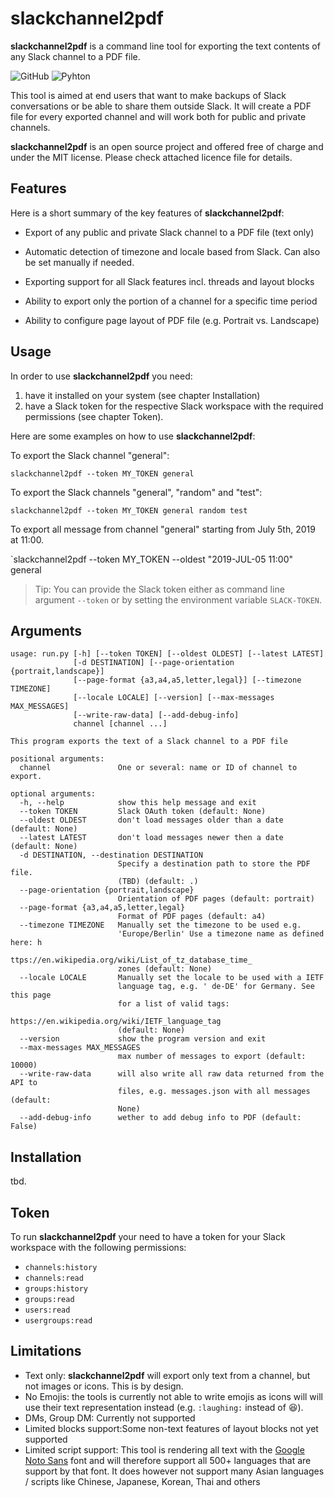 # slackchannel2pdf

**slackchannel2pdf** is a command line tool for exporting the text contents of any Slack channel to a PDF file.

![GitHub](https://img.shields.io/github/license/ErikKalkoken/slackchannel2pdf) ![Pyhton](https://img.shields.io/badge/python-3.7-blue)

This tool is aimed at end users that want to make backups of Slack conversations or be able to share them outside Slack. It will create a PDF file for every exported channel and will work both for public and private channels.

**slackchannel2pdf** is an open source project and offered free of charge and under the MIT license. Please check attached licence file for details.

## Features

Here is a short summary of the key features of **slackchannel2pdf**:

- Export of any public and private Slack channel to a PDF file (text only)

- Automatic detection of timezone and locale based from Slack. Can also be set manually if needed.

- Exporting support for all Slack features incl. threads and layout blocks

- Ability to export only the portion of a channel for a specific time period

- Ability to configure page layout of PDF file (e.g. Portrait vs. Landscape)

## Usage

In order to use **slackchannel2pdf** you need:

1. have it installed on your system (see chapter Installation)
2. have a Slack token for the respective Slack workspace with the required permissions (see chapter Token).

Here are some examples on how to use **slackchannel2pdf**:

To export the Slack channel "general":

`slackchannel2pdf --token MY_TOKEN general`

To export the Slack channels "general", "random" and "test":

`slackchannel2pdf --token MY_TOKEN general random test`

To export all message from channel "general" starting from July 5th, 2019 at 11:00.

`slackchannel2pdf --token MY_TOKEN --oldest "2019-JUL-05 11:00" general

> Tip: You can provide the Slack token either as command line argument `--token` or by setting the environment variable `SLACK-TOKEN`.

## Arguments

```text
usage: run.py [-h] [--token TOKEN] [--oldest OLDEST] [--latest LATEST]
              [-d DESTINATION] [--page-orientation {portrait,landscape}]
              [--page-format {a3,a4,a5,letter,legal}] [--timezone TIMEZONE]
              [--locale LOCALE] [--version] [--max-messages MAX_MESSAGES]  
              [--write-raw-data] [--add-debug-info]
              channel [channel ...]

This program exports the text of a Slack channel to a PDF file

positional arguments:
  channel               One or several: name or ID of channel to export.

optional arguments:
  -h, --help            show this help message and exit
  --token TOKEN         Slack OAuth token (default: None)
  --oldest OLDEST       don't load messages older than a date (default: None)
  --latest LATEST       don't load messages newer then a date (default: None)
  -d DESTINATION, --destination DESTINATION
                        Specify a destination path to store the PDF file.
                        (TBD) (default: .)
  --page-orientation {portrait,landscape}
                        Orientation of PDF pages (default: portrait)
  --page-format {a3,a4,a5,letter,legal}
                        Format of PDF pages (default: a4)
  --timezone TIMEZONE   Manually set the timezone to be used e.g.
                        'Europe/Berlin' Use a timezone name as defined here: h
                        ttps://en.wikipedia.org/wiki/List_of_tz_database_time_
                        zones (default: None)
  --locale LOCALE       Manually set the locale to be used with a IETF
                        language tag, e.g. ' de-DE' for Germany. See this page
                        for a list of valid tags:
                        https://en.wikipedia.org/wiki/IETF_language_tag
                        (default: None)
  --version             show the program version and exit
  --max-messages MAX_MESSAGES
                        max number of messages to export (default: 10000)
  --write-raw-data      will also write all raw data returned from the API to
                        files, e.g. messages.json with all messages (default:
                        None)
  --add-debug-info      wether to add debug info to PDF (default: False)
```

## Installation

tbd.

## Token

To run **slackchannel2pdf** your need to have a token for your Slack workspace with the following permissions:

- `channels:history`
- `channels:read`
- `groups:history`
- `groups:read`
- `users:read`
- `usergroups:read`

## Limitations

- Text only: **slackchannel2pdf** will export only text from a channel, but not images or icons. This is by design.
- No Emojis: the tools is currently not able to write emojis as icons will will use their text representation instead (e.g. `:laughing:` instead of :laughing:).
- DMs, Group DM: Currently not supported
- Limited blocks support:Some non-text features of layout blocks not yet supported
- Limited script support: This tool is rendering all text with the [Google Noto Sans](https://www.google.com/get/noto/#sans-lgc) font and will therefore support all 500+ languages that are support by that font. It does however not support many Asian languages / scripts like Chinese, Japanese, Korean, Thai and others

